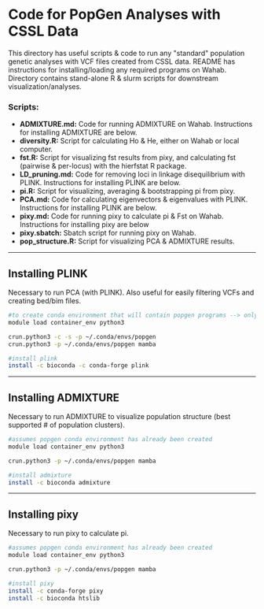 # Code for PopGen Analyses with CSSL Data

This directory has useful scripts & code to run any "standard" population genetic analyses with VCF files created from CSSL data. README has instructions for installing/loading any required programs on Wahab. Directory contains stand-alone R & slurm scripts for downstream visualization/analyses.

### Scripts:

* **ADMIXTURE.md:** Code for running ADMIXTURE on Wahab. Instructions for installing ADMIXTURE are below.
* **diversity.R:** Script for calculating Ho & He, either on Wahab or local computer.
* **fst.R:** Script for visualizing fst results from pixy, and calculating fst (pairwise & per-locus) with the hierfstat R package.
* **LD_pruning.md:** Code for removing loci in linkage disequilibrium with PLINK. Instructions for installing PLINK are below.
* **pi.R:** Script for visualizing, averaging & bootstrapping pi from pixy.
* **PCA.md:** Code for calculating eigenvectors & eigenvalues with PLINK. Instructions for installing PLINK are below.
* **pixy.md:** Code for running pixy to calculate pi & Fst on Wahab. Instructions for installing pixy are below
* **pixy.sbatch:** Sbatch script for running pixy on Wahab.
* **pop_structure.R:** Script for visualizing PCA & ADMIXTURE results. 

---

## Installing PLINK

Necessary to run PCA (with PLINK). Also useful for easily filtering VCFs and creating bed/bim files.

```sh
#to create conda environment that will contain popgen programs --> only need to do this ONCE
module load container_env python3

crun.python3 -c -s -p ~/.conda/envs/popgen
crun.python3 -p ~/.conda/envs/popgen mamba

#install plink
install -c bioconda -c conda-forge plink
```

---

## Installing ADMIXTURE

Necessary to run ADMIXTURE to visualize population structure (best supported # of population clusters).

```sh
#assumes popgen conda environment has already been created
module load container_env python3

crun.python3 -p ~/.conda/envs/popgen mamba

#install admixture
install -c bioconda admixture
```

---

## Installing pixy

Necessary to run pixy to calculate pi.

```sh
#assumes popgen conda environment has already been created
module load container_env python3

crun.python3 -p ~/.conda/envs/popgen mamba

#install pixy
install -c conda-forge pixy
install -c bioconda htslib
```
